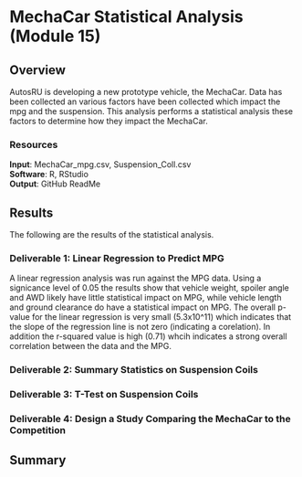 # MechaCar Statistical Analysis (Module 15)

## Overview
AutosRU is developing a new prototype vehicle, the MechaCar. Data has been collected an various factors have been collected which impact the mpg and the suspension. This analysis performs a statistical analysis these factors to determine how they impact the MechaCar.

### Resources
**Input**: MechaCar_mpg.csv, Suspension_Coll.csv <br/>
**Software**: R, RStudio <br/>
**Output**: GitHub ReadMe <br/>

## Results
The following are the results of the statistical analysis.

### Deliverable 1: Linear Regression to Predict MPG
A linear regression analysis was run against the MPG data. Using a signicance level of 0.05 the results show that vehicle weight, spoiler angle and AWD likely have little statistical impact on MPG, while vehicle length and ground clearance do have a statistical impact on MPG. The overall p-value for the linear regression is very small (5.3x10^11) which indicates that the slope of the regression line is not zero (indicating a corelation). In addition the r-squared value is high (0.71) whcih indicates a strong overall correlation between the data and the MPG. 

### Deliverable 2: Summary Statistics on Suspension Coils
### Deliverable 3: T-Test on Suspension Coils
### Deliverable 4: Design a Study Comparing the MechaCar to the Competition

## Summary
